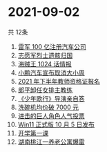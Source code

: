 # 2021-09-02
  共 12条

  <!-- BEGIN -->
  <!-- 最后更新时间:Thu Sep 02 2021 10:11:42 GMT+0000 (Coordinated Universal Time) -->
  1. [雷军 100 亿注册汽车公司](https://www.zhihu.com/search?q=小米汽车)
1. [志愿军烈士遗骸归国](https://www.zhihu.com/search?q=志愿军)
1. [海贼王 1024 话情报](https://www.zhihu.com/search?q=海贼王)
1. [小鹏汽车宣布取消大小周](https://www.zhihu.com/search?q=小鹏汽车)
1. [2021 年下半年教师资格证报名](https://www.zhihu.com/search?q=教师资格证)
1. [郎平卸任女排主教练](https://www.zhihu.com/search?q=郎平)
1. [《少年歌行》导演亲自答](https://www.zhihu.com/search?q=少年歌行)
1. [洗碗机均价破 7000 元](https://www.zhihu.com/search?q=洗碗机)
1. [进击的巨人角色人气投票](https://www.zhihu.com/search?q=进击的巨人)
1. [Win11 正式版 10 月 5 日发布](https://www.zhihu.com/search?q=Windows11)
1. [开学第一课](https://www.zhihu.com/search?q=开学第一课)
1. [湖南桃江一养老公寓爆雷](https://www.zhihu.com/search?q=湖南桃江)
  <!-- END -->
  